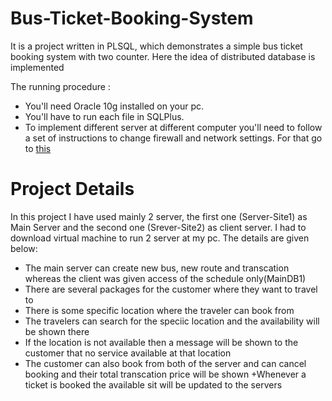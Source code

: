 # Bus-Ticket-Booking-System
It is  a project written in PLSQL, which demonstrates a simple bus ticket booking system with two counter. Here the idea of distributed database is implemented

The running procedure :
+ You'll need Oracle 10g installed on your pc.
+ You'll have to run each file in SQLPlus.
+ To implement different server at different computer you'll need to follow a set of instructions to change firewall and network settings. For that go to [this](https://drive.google.com/drive/u/0/folders/1aQSpEctXDqORn3Vo3TDWf0pDWZBZA3rZ)


# Project Details
In this project I have used mainly 2 server, the first one (Server-Site1) as Main Server and the second one (Srever-Site2) as client server.
I had to download virtual machine to run 2 server at my pc.
The details are given below:

+ The main server can create new bus, new route and transcation whereas the client was given access of the schedule only(MainDB1)
+ There are several packages for the customer where they want to travel to 
+ There is some specific location where the traveler can book from 
+ The travelers can search for the speciic location and the availability will be shown there
+ If the location is not available then a message will be shown to the customer that no service available at that location
+ The customer can also book from both of the server and can cancel booking and their total transcation price will be shown 
+Whenever a ticket is booked the available sit will be updated to the servers
